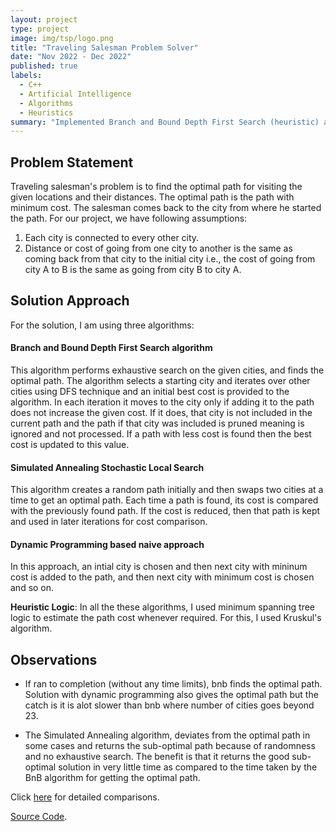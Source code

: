 ```yaml
---
layout: project
type: project
image: img/tsp/logo.png
title: "Traveling Salesman Problem Solver"
date: "Nov 2022 - Dec 2022"
published: true
labels:
  - C++
  - Artificial Intelligence
  - Algorithms
  - Heuristics
summary: "Implemented Branch and Bound Depth First Search (heuristic) and Simulated Annealing Stochastic Local Search algorithms to find optimal path."
---
```


## Problem Statement
Traveling salesman's problem is to find the optimal path for visiting the given locations and their
distances. The optimal path is the path with minimum cost. The salesman comes back to the city from
where he started the path. For our project, we have following assumptions:
1. Each city is connected to every other city.
2. Distance or cost of going from one city to another is the same as coming back from that city to
the initial city i.e., the cost of going from city A to B is the same as going from city B to city A.

## Solution Approach
For the solution, I am using three algorithms:

#### Branch and Bound Depth First Search algorithm
This algorithm performs exhaustive search on the given cities, and finds the optimal path. The algorithm selects a starting city and iterates over other cities using DFS technique and an initial best cost is provided to the algorithm. In each iteration it moves to the city only if adding it to the path does not increase the given cost. If it does, that city is not included in the current path and the path if that city was included is pruned meaning is ignored and not processed. If a path with less cost is found then the best cost is updated to this value.

#### Simulated Annealing Stochastic Local Search
This algorithm creates a random path initially and then swaps two cities at a time to get an optimal path. Each time a path is found, its cost is compared with the previously found path. If the cost is reduced, then that path is kept and used in later iterations for cost comparison.

#### Dynamic Programming based naive approach
In this approach, an intial city is chosen and then next city with mininum cost is added to the path, and then next city with minimum cost is chosen and so on.

**Heuristic Logic**: 
In all the these algorithms, I used minimum spanning tree logic to estimate the path cost whenever required. For this, I used Kruskul's algorithm.

## Observations

- If ran to completion (without any time limits), bnb finds the optimal path. Solution with dynamic programming also gives the optimal path but the catch is it is alot slower than bnb where number of cities goes beyond 23.

- The Simulated Annealing algorithm, deviates from the optimal path in some cases and returns the sub-optimal path because of randomness and no exhaustive search. The benefit is that it returns the good sub-optimal solution in very little time as compared to the time taken by the BnB algorithm for getting the optimal path.

Click [here](https://github.com/pallavi-garg/Travelling-Salesman-Problem#observations-and-results) for detailed comparisons.

[Source Code](https://github.com/pallavi-garg/Travelling-Salesman-Problem).
